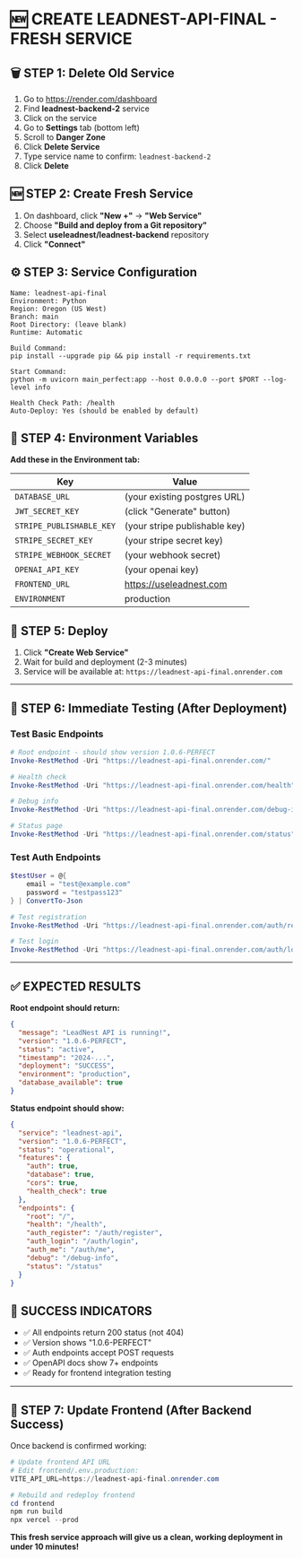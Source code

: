 # 🆕 CREATE LEADNEST-API-FINAL - FRESH SERVICE

## 🗑️ STEP 1: Delete Old Service
1. Go to https://render.com/dashboard
2. Find **leadnest-backend-2** service
3. Click on the service
4. Go to **Settings** tab (bottom left)
5. Scroll to **Danger Zone**
6. Click **Delete Service**
7. Type service name to confirm: `leadnest-backend-2`
8. Click **Delete**

## 🆕 STEP 2: Create Fresh Service
1. On dashboard, click **"New +"** → **"Web Service"**
2. Choose **"Build and deploy from a Git repository"**
3. Select **useleadnest/leadnest-backend** repository
4. Click **"Connect"**

## ⚙️ STEP 3: Service Configuration
```
Name: leadnest-api-final
Environment: Python  
Region: Oregon (US West)
Branch: main
Root Directory: (leave blank)
Runtime: Automatic

Build Command: 
pip install --upgrade pip && pip install -r requirements.txt

Start Command:
python -m uvicorn main_perfect:app --host 0.0.0.0 --port $PORT --log-level info

Health Check Path: /health
Auto-Deploy: Yes (should be enabled by default)
```

## 🔐 STEP 4: Environment Variables
**Add these in the Environment tab:**

| Key | Value |
|-----|-------|
| `DATABASE_URL` | (your existing postgres URL) |
| `JWT_SECRET_KEY` | (click "Generate" button) |
| `STRIPE_PUBLISHABLE_KEY` | (your stripe publishable key) |
| `STRIPE_SECRET_KEY` | (your stripe secret key) |
| `STRIPE_WEBHOOK_SECRET` | (your webhook secret) |
| `OPENAI_API_KEY` | (your openai key) |
| `FRONTEND_URL` | https://useleadnest.com |
| `ENVIRONMENT` | production |

## 🚀 STEP 5: Deploy
1. Click **"Create Web Service"**
2. Wait for build and deployment (2-3 minutes)
3. Service will be available at: `https://leadnest-api-final.onrender.com`

---

## 🧪 STEP 6: Immediate Testing (After Deployment)

### Test Basic Endpoints
```powershell
# Root endpoint - should show version 1.0.6-PERFECT
Invoke-RestMethod -Uri "https://leadnest-api-final.onrender.com/"

# Health check
Invoke-RestMethod -Uri "https://leadnest-api-final.onrender.com/health"

# Debug info
Invoke-RestMethod -Uri "https://leadnest-api-final.onrender.com/debug-info"

# Status page
Invoke-RestMethod -Uri "https://leadnest-api-final.onrender.com/status"
```

### Test Auth Endpoints
```powershell
$testUser = @{
    email = "test@example.com"
    password = "testpass123"
} | ConvertTo-Json

# Test registration
Invoke-RestMethod -Uri "https://leadnest-api-final.onrender.com/auth/register" -Method POST -ContentType "application/json" -Body $testUser

# Test login
Invoke-RestMethod -Uri "https://leadnest-api-final.onrender.com/auth/login" -Method POST -ContentType "application/json" -Body $testUser
```

---

## ✅ EXPECTED RESULTS

**Root endpoint should return:**
```json
{
  "message": "LeadNest API is running!",
  "version": "1.0.6-PERFECT",
  "status": "active",
  "timestamp": "2024-...",
  "deployment": "SUCCESS",
  "environment": "production",
  "database_available": true
}
```

**Status endpoint should show:**
```json
{
  "service": "leadnest-api",
  "version": "1.0.6-PERFECT",
  "status": "operational",
  "features": {
    "auth": true,
    "database": true,
    "cors": true,
    "health_check": true
  },
  "endpoints": {
    "root": "/",
    "health": "/health",
    "auth_register": "/auth/register",
    "auth_login": "/auth/login",
    "auth_me": "/auth/me",
    "debug": "/debug-info",
    "status": "/status"
  }
}
```

## 🎯 SUCCESS INDICATORS
- ✅ All endpoints return 200 status (not 404)
- ✅ Version shows "1.0.6-PERFECT"
- ✅ Auth endpoints accept POST requests
- ✅ OpenAPI docs show 7+ endpoints
- ✅ Ready for frontend integration testing

---

## 🔄 STEP 7: Update Frontend (After Backend Success)

Once backend is confirmed working:

```powershell
# Update frontend API URL
# Edit frontend/.env.production:
VITE_API_URL=https://leadnest-api-final.onrender.com

# Rebuild and redeploy frontend
cd frontend
npm run build
npx vercel --prod
```

**This fresh service approach will give us a clean, working deployment in under 10 minutes!**
